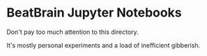 # BeatBrain Jupyter Notebooks

Don't pay too much attention to this directory.

It's mostly personal experiments and a load of inefficient gibberish.
